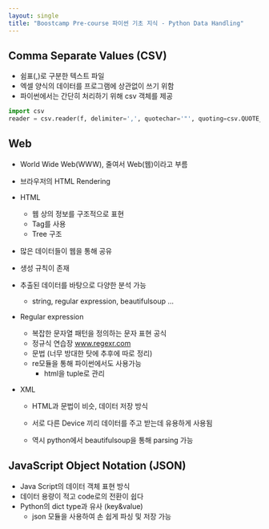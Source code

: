 ```yaml
---
layout: single
title: "Boostcamp Pre-course 파이썬 기초 지식 - Python Data Handling"
---
```


## Comma Separate Values (CSV)

- 쉼표(,)로 구분한 텍스트 파일
- 엑셀 양식의 데이터를 프로그램에 상관없이 쓰기 위함
- 파이썬에서는 간단히 처리하기 위해 csv 객체를 제공

```python
import csv
reader = csv.reader(f, delimiter=',', quotechar='"', quoting=csv.QUOTE_ALL)
```



## Web

- World Wide Web(WWW), 줄여서 Web(웹)이라고 부름

- 브라우저의 HTML Rendering

- HTML

  - 웹 상의 정보를 구조적으로 표현
  - Tag를 사용
  - Tree 구조

- 많은 데이터들이 웹을 통해 공유

- 생성 규칙이 존재

- 추출된 데이터를 바탕으로 다양한 분석 가능

  - string, regular expression, beautifulsoup ...

- Regular expression

  - 복잡한 문자열 패턴을 정의하는 문자 표현 공식
  - 정규식 연습장 www.regexr.com
  - 문법 (너무 방대한 탓에 추후에 따로 정리)
  - re모듈을 통해 파이썬에서도 사용가능
    - html을 tuple로 관리

- XML

  - HTML과 문법이 비슷, 데이터 저장 방식

  - 서로 다른 Device 끼리 데이터를 주고 받는데 유용하게 사용됨

  - 역시 python에서 beautifulsoup을 통해 parsing 가능

    

## JavaScript Object Notation (JSON)

- Java Script의 데이터 객체 표현 방식
- 데이터 용량이 적고 code로의 전환이 쉽다
- Python의 dict type과 유사 (key&value)
  - json 모듈을 사용하여 손 쉽게 파싱 및 저장 가능
